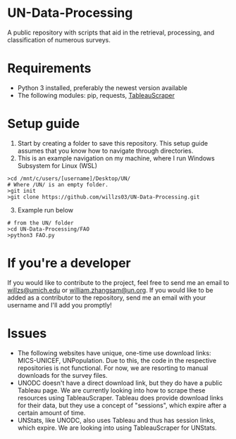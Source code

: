 # UN-Data-Processing
A public repository with scripts that aid in the retrieval, processing, and classification of numerous surveys.

# Requirements
- Python 3 installed, preferably the newest version available
- The following modules: pip, requests, [TableauScraper](https://pypi.org/project/TableauScraper/)

# Setup guide
1. Start by creating a folder to save this repository. This setup guide assumes that you know how to navigate through directories.
2. This is an example navigation on my machine, where I run Windows Subsystem for Linux (WSL)
```
>cd /mnt/c/users/[username]/Desktop/UN/
# Where /UN/ is an empty folder. 
>git init
>git clone https://github.com/willzs03/UN-Data-Processing.git
```
3. Example run below
```
# from the UN/ folder
>cd UN-Data-Processing/FAO
>python3 FAO.py
```

# If you're a developer
If you would like to contribute to the project, feel free to send me an email to willzs@umich.edu or william.zhangsam@un.org. If you would like to be added as a contributor to the repository, send me an email with your username and I'll add you promptly!

# Issues
- The following websites have unique, one-time use download links: MICS-UNICEF, UNPopulation. Due to this, the code in the respective repositories is not functional. For now, we are resorting to manual downloads for the survey files.
- UNODC doesn't have a direct download link, but they do have a public Tableau page. We are currently looking into how to scrape these resources using TableauScraper. Tableau does provide download links for their data, but they use a concept of "sessions", which expire after a certain amount of time. 
- UNStats, like UNODC, also uses Tableau and thus has session links, which expire. We are looking into using TableauScraper for UNStats.
